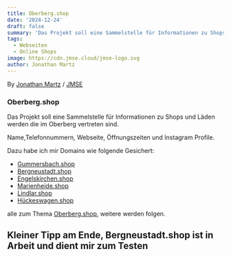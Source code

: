 ```yaml
---
title: Oberberg.shop
date: '2024-12-24'
draft: false
summary: 'Das Projekt soll eine Sammelstelle für Informationen zu Shops und Läden werden die im Oberberg vertreten sind.'
tags:
  - Webseiten
  - Online Shops
image: https://cdn.jmse.cloud/jmse-logo.svg
author: Jonathan Martz
---
```


By [Jonathan Martz](https://www.jmartz.de) / [JMSE](https://www.jmse.cloud)

### Oberberg.shop

Das Projekt soll eine Sammelstelle für Informationen zu Shops und Läden werden die im Oberberg vertreten sind.

Name,Telefonnummern, Webseite, Öffnungszeiten und Instagram Profile.

Dazu habe ich mir Domains wie folgende Gesichert:
- <a href="https://gummersbach.shop" target="_blank">Gummersbach.shop</a>
- <a href="https://bergneustadt.shop" target="_blank">Bergneustadt.shop</a>
- <a href="https://engelskirchen.shop" target="_blank">Engelskirchen.shop</a>
- <a href="https://marienheide.shop" target="_blank">Marienheide.shop</a>
- <a href="https://lindlar.shop" target="_blank">Lindlar.shop</a>
- <a href="https://hückeswagen.shop" target="_blank">Hückeswagen.shop</a>

alle zum Thema <a href="https://Oberberg.shop" target="_blank">Oberberg.shop</a>, weitere werden folgen.

## Kleiner Tipp am Ende, Bergneustadt.shop ist in Arbeit und dient mir zum Testen
